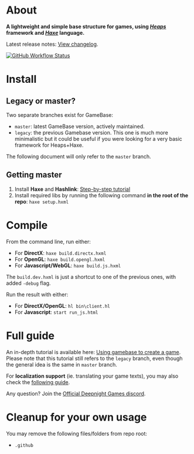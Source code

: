 # About

**A lightweight and simple base structure for games, using *[Heaps](https://heaps.io)* framework  and *[Haxe](https://haxe.org)* language.**

Latest release notes: [View changelog](CHANGELOG.md).

[![GitHub Workflow Status](https://img.shields.io/github/workflow/status/deepnight/gameBase/Test%20JS%20build)](https://github.com/deepnight/gameBase/actions)


# Install

## Legacy or master?

Two separate branches exist for GameBase:

 - `master`: latest GameBase version, actively maintained.
 - `legacy`: the previous Gamebase version. This one is much more minimalistic but it could be useful if you were looking for a very basic framework for Heaps+Haxe.

The following document will only refer to the `master` branch.

## Getting master

 1. Install **Haxe** and **Hashlink**: [Step-by-step tutorial](https://deepnight.net/tutorial/a-quick-guide-to-installing-haxe/)
 2. Install required libs by running the following command **in the root of the repo**: `haxe setup.hxml`

# Compile

From the command line, run either:

 - For **DirectX**: `haxe build.directx.hxml`
 - For **OpenGL**: `haxe build.opengl.hxml`
 - For **Javascript/WebGL**: `haxe build.js.hxml`

The `build.dev.hxml` is just a shortcut to one of the previous ones, with added `-debug` flag.

Run the result with either:

 - For **DirectX/OpenGL**: `hl bin\client.hl`
 - For **Javascript**: `start run_js.html`

# Full guide

An in-depth tutorial is available here: [Using gamebase to create a game](https://deepnight.net/tutorial/using-my-gamebase-to-create-a-heaps-game/). Please note that this tutorial still refers to the `legacy` branch, even though the general idea is the same in `master` branch.

For **localization support** (ie. translating your game texts), you may also check the [following guide](https://deepnight.net/tutorial/part-4-localize-texts-using-po-files/).

Any question? Join the [Official Deepnight Games discord](https://deepnight.net/go/discord).

# Cleanup for your own usage

You may remove the following files/folders from repo root:

- `.github`
